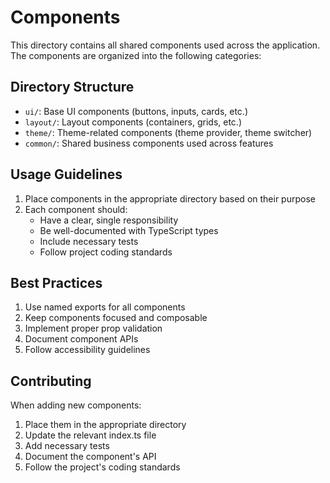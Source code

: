 # Components

This directory contains all shared components used across the application. The components are organized into the following categories:

## Directory Structure

- `ui/`: Base UI components (buttons, inputs, cards, etc.)
- `layout/`: Layout components (containers, grids, etc.)
- `theme/`: Theme-related components (theme provider, theme switcher)
- `common/`: Shared business components used across features

## Usage Guidelines

1. Place components in the appropriate directory based on their purpose
2. Each component should:
   - Have a clear, single responsibility
   - Be well-documented with TypeScript types
   - Include necessary tests
   - Follow project coding standards

## Best Practices

1. Use named exports for all components
2. Keep components focused and composable
3. Implement proper prop validation
4. Document component APIs
5. Follow accessibility guidelines

## Contributing

When adding new components:

1. Place them in the appropriate directory
2. Update the relevant index.ts file
3. Add necessary tests
4. Document the component's API
5. Follow the project's coding standards
